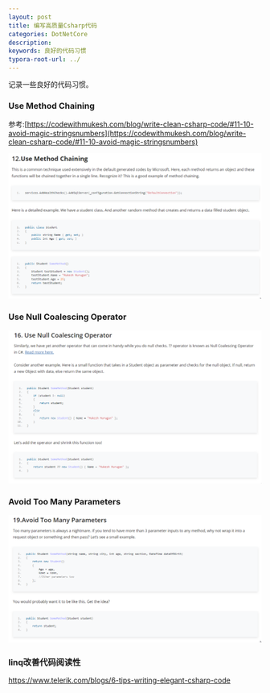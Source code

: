 ```yaml
---
layout: post
title: 编写高质量Csharp代码
categories: DotNetCore
description: 
keywords: 良好的代码习惯
typora-root-url: ../
---
```


记录一些良好的代码习惯。

### Use Method Chaining

参考:[https://codewithmukesh.com/blog/write-clean-csharp-code/#11-10-avoid-magic-stringsnumbers](https://codewithmukesh.com/blog/write-clean-csharp-code/#11-10-avoid-magic-stringsnumbers)

![5bM87gdNqe](/images/posts/5bM87gdNqe.png)

### Use Null Coalescing Operator

![kqeZ5bPnRb](/images/posts/kqeZ5bPnRb.png)



### Avoid Too Many Parameters

![dpdp0iaTCU](/images/posts/dpdp0iaTCU.png)

### linq改善代码阅读性

https://www.telerik.com/blogs/6-tips-writing-elegant-csharp-code

